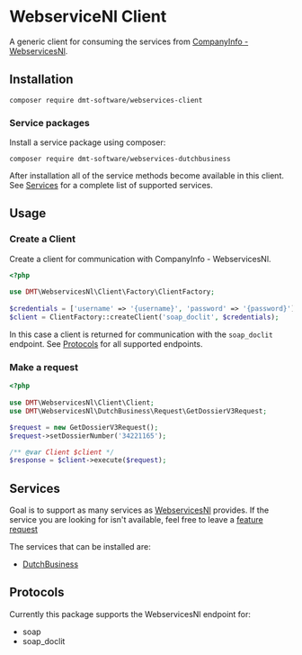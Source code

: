 # WebserviceNl Client

A generic client for consuming the services from [CompanyInfo - WebservicesNl](https://webview.webservices.nl/documentation/files/introduction-txt.html).

## Installation

```composer require dmt-software/webservices-client```

### Service packages

Install a service package using composer:

```composer require dmt-software/webservices-dutchbusiness```

After installation all of the service methods become available in this client.
See [Services](#services) for a complete list of supported services. 

## Usage

### Create a Client

Create a client for communication with CompanyInfo - WebservicesNl.

```php
<?php
 
use DMT\WebservicesNl\Client\Factory\ClientFactory;
 
$credentials = ['username' => '{username}', 'password' => '{password}'];
$client = ClientFactory::createClient('soap_doclit', $credentials);
```
In this case a client is returned for communication with the `soap_doclit` endpoint. 
See [Protocols](#protocols) for all supported endpoints.

### Make a request

```php
<?php 
 
use DMT\WebservicesNl\Client\Client;
use DMT\WebservicesNl\DutchBusiness\Request\GetDossierV3Request;

$request = new GetDossierV3Request();
$request->setDossierNumber('34221165');

/** @var Client $client */
$response = $client->execute($request);
```

## Services

Goal is to support as many services as [WebservicesNl](https://webview.webservices.nl/documentation/files/interfaces/more/services-txt.html#Service_names) provides.
If the service you are looking for isn't available, feel free to leave a [feature request](https://github.com/dmt-software/webservices-client/issues) 

The services that can be installed are:

- [DutchBusiness](https://webview.webservices.nl/documentation/files/service_dutchbusiness-php.html#Dutch_Business)

## Protocols

Currently this package supports the WebservicesNl endpoint for:
 
- soap
- soap_doclit
